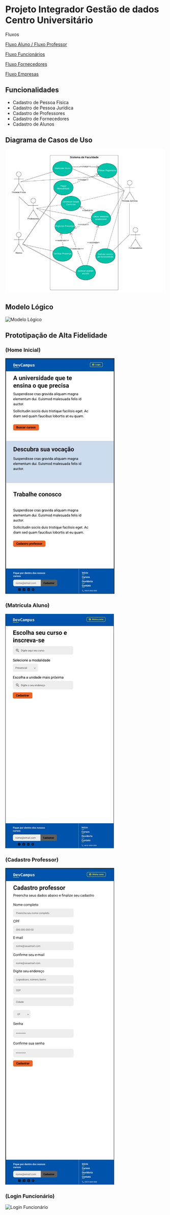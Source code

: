 # Projeto Integrador Gestão de dados Centro Universitário

Fluxos

[Fluxo Aluno / Fluxo Professor](https://www.figma.com/proto/S0VCrBGxopMkgTaid0Mg1P/Untitled?type=design&node-id=1-450&t=BvryePZ4eaEDBPiy-8&scaling=min-zoom&page-id=0%3A1&starting-point-node-id=1%3A450&hide-ui=1)

[Fluxo Funcionários ](https://www.figma.com/proto/S0VCrBGxopMkgTaid0Mg1P/Untitled?type=design&node-id=1-92&t=gHedtwp1mcoKLWmO-8&scaling=min-zoom&page-id=0%3A1&starting-point-node-id=1%3A450&hide-ui=1)

[Fluxo Fornecedores ](https://www.figma.com/proto/S0VCrBGxopMkgTaid0Mg1P/Untitled?node-id=1-228&scaling=min-zoom&page-id=0%3A1&starting-point-node-id=1%3A450&hide-ui=1&t=JWWAXJRc0J6g4sfj-8)

[Fluxo Empresas](https://www.figma.com/proto/S0VCrBGxopMkgTaid0Mg1P/Untitled?node-id=1-160&scaling=min-zoom&page-id=0%3A1&starting-point-node-id=1%3A450&hide-ui=1&t=Adonb99VKblKt5IU-8)

## Funcionalidades

* Cadastro de Pessoa Física
* Cadastro de Pessoa Jurídica
* Cadastro de Professores
* Cadastro de Fornecedores
* Cadastro de Alunos

## Diagrama de Casos de Uso
![Casos de Uso](https://github.com/yonnnah/Projeto-Integrador/blob/main/Diagrama%20de%20Casos%20De%20uso.jpg)

## Modelo Lógico
![Modelo Lógico](https://github.com/yonnnah/Projeto-Integrador/blob/main/Modelo%20L%C3%B3gico.jpg)

## Prototipação de Alta Fidelidade
### (Home Inicial)
![Home Inicial](https://github.com/yonnnah/Projeto-Integrador/blob/main/Prototipa%C3%A7%C3%A3o%20de%20Alta%20Fidelidade.jpg)

### (Matrícula Aluno)
![Matrícula Aluno](https://github.com/yonnnah/Projeto-Integrador/blob/main/EscolhaSeuCurso.jpg)

### (Cadastro Professor)
![Cadastro Professor](https://github.com/yonnnah/Projeto-Integrador/blob/main/CadastrodeProfessor.jpg)

### (Login Funcionário)
![Login Funcionário](https://github.com/yonnnah/Projeto-Integrador/blob/main/LoginFluxoFuncion%C3%A1rios.jpg)


